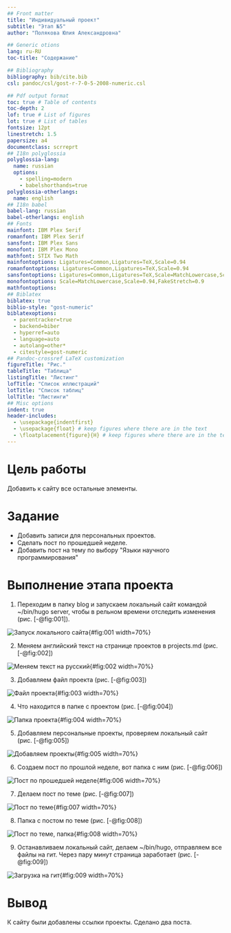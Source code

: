 ```yaml
---
## Front matter
title: "Индивидуальный проект"
subtitle: "Этап №5"
author: "Полякова Юлия Александровна"

## Generic otions
lang: ru-RU
toc-title: "Содержание"

## Bibliography
bibliography: bib/cite.bib
csl: pandoc/csl/gost-r-7-0-5-2008-numeric.csl

## Pdf output format
toc: true # Table of contents
toc-depth: 2
lof: true # List of figures
lot: true # List of tables
fontsize: 12pt
linestretch: 1.5
papersize: a4
documentclass: scrreprt
## I18n polyglossia
polyglossia-lang:
  name: russian
  options:
	- spelling=modern
	- babelshorthands=true
polyglossia-otherlangs:
  name: english
## I18n babel
babel-lang: russian
babel-otherlangs: english
## Fonts
mainfont: IBM Plex Serif
romanfont: IBM Plex Serif
sansfont: IBM Plex Sans
monofont: IBM Plex Mono
mathfont: STIX Two Math
mainfontoptions: Ligatures=Common,Ligatures=TeX,Scale=0.94
romanfontoptions: Ligatures=Common,Ligatures=TeX,Scale=0.94
sansfontoptions: Ligatures=Common,Ligatures=TeX,Scale=MatchLowercase,Scale=0.94
monofontoptions: Scale=MatchLowercase,Scale=0.94,FakeStretch=0.9
mathfontoptions:
## Biblatex
biblatex: true
biblio-style: "gost-numeric"
biblatexoptions:
  - parentracker=true
  - backend=biber
  - hyperref=auto
  - language=auto
  - autolang=other*
  - citestyle=gost-numeric
## Pandoc-crossref LaTeX customization
figureTitle: "Рис."
tableTitle: "Таблица"
listingTitle: "Листинг"
lofTitle: "Список иллюстраций"
lotTitle: "Список таблиц"
lolTitle: "Листинги"
## Misc options
indent: true
header-includes:
  - \usepackage{indentfirst}
  - \usepackage{float} # keep figures where there are in the text
  - \floatplacement{figure}{H} # keep figures where there are in the text
---
```


# Цель работы

Добавить к сайту все остальные элементы.

# Задание

 * Добавить записи для персональных проектов.
 * Сделать пост по прошедшей неделе.
 * Добавить пост на тему по выбору "Языки научного программирования"

# Выполнение этапа проекта

1. Переходим в папку blog и запускаем локальный сайт командой ~/bin/hugo server, чтобы в рельном времени отследить изменения (рис. [-@fig:001]).

![Запуск локального сайта](image/1.jpg){#fig:001 width=70%}

2. Меняем английский текст на странице проектов в projects.md (рис. [-@fig:002])

![Меняем текст на русский](image/2.jpg){#fig:002 width=70%}

3. Добавляем файл проекта (рис. [-@fig:003])

![Файл проекта](image/3.jpg){#fig:003 width=70%}

4. Что находится в папке с проектом (рис. [-@fig:004])

![Папка проекта](image/4.jpg){#fig:004 width=70%}

5. Добавляем персональные проекты, проверяем локальный сайт (рис. [-@fig:005])

![Добавляем проекты](image/5.jpg){#fig:005 width=70%}

6. Создаем пост по прошлой неделе, вот папка с ним (рис. [-@fig:006])

![Пост по прошедшей неделе](image/6.jpg){#fig:006 width=70%}

7. Делаем пост по теме (рис. [-@fig:007])

![Пост по теме](image/7.jpg){#fig:007 width=70%}

8. Папка с постом по теме (рис. [-@fig:008])

![Пост по теме, папка](image/8.jpg){#fig:008 width=70%}

9. Останавливаем локальный сайт, делаем ~/bin/hugo, отправляем все файлы на гит. Через пару минут страница заработает (рис. [-@fig:009])

![Загрузка на гит](image/9.jpg){#fig:009 width=70%}

# Вывод

К сайту были добавлены ссылки проекты. Сделано два поста.
